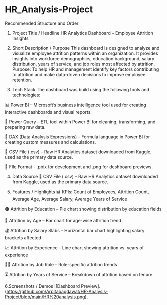 # HR_Analysis-Project
Recommended Structure and Order

1. Project Title / Headline
HR Analytics Dashboard – Employee Attrition Insights

2. Short Description / Purpose
This dashboard is designed to analyze and visualize employee attrition patterns within an organization. It provides insights into workforce demographics, education background, salary distribution, years of service, and job roles most affected by attrition. Purpose: To help HR and management identify key factors contributing to attrition and make data-driven decisions to improve employee retention.

3. Tech Stack
The dashboard was build using the following tools and technologies:

📊 Power BI – Microsoft’s business intelligence tool used for creating interactive dashboards and visual reports.

📁 Power Query – ETL tool within Power BI for cleaning, transforming, and preparing raw data.

🧠 DAX (Data Analysis Expressions) – Formula language in Power BI for creating custom measures and calculations.

📑 CSV File (.csv) – Raw HR Analytics dataset downloaded from Kaggle, used as the primary data source.

📁 FIle Format - .pbix for development and .png for deshboard previews.

4. Data Source
📑 CSV File (.csv) – Raw HR Analytics dataset downloaded from Kaggle, used as the primary data source.

5. Features / Highlights
📊 KPIs: Count of Employees, Attrition Count, Average Age, Average Salary, Average Years of Service

🟠 Attrition by Education – Pie chart showing distribution by education fields

🔵 Attrition by Age – Bar chart for age-wise attrition trend

💰 Attrition by Salary Slabs – Horizontal bar chart highlighting salary brackets affected

📈 Attrition by Experience – Line chart showing attrition vs. years of experience

🧑‍🔬 Attrition by Job Role – Role-specific attrition trends

⏳ Attrition by Years of Service – Breakdown of attrition based on tenure

6.Screenshots / Demos
![Dashboard Preview].(https://github.com/Arpitabagdawat/HR-Analysis-Project/blob/main/HR%20analysis.png).
